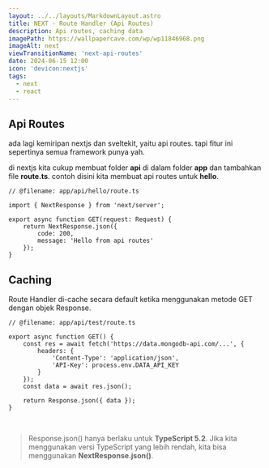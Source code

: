 ```yaml
---
layout: ../../layouts/MarkdownLayout.astro
title: NEXT - Route Handler (Api Routes)
description: Api routes, caching data
imagePath: https://wallpapercave.com/wp/wp11846968.png
imageAlt: next
viewTransitionName: 'next-api-routes'
date: 2024-06-15 12:00
icon: 'devicon:nextjs'
tags:
  - next
  - react
---
```


## Api Routes

ada lagi kemiripan nextjs dan sveltekit, yaitu api routes.
tapi fitur ini sepertinya semua framework punya yah.

di nextjs kita cukup membuat folder **api** di dalam folder **app** dan tambahkan file **route.ts**. contoh disini kita membuat api routes untuk **hello**.

```tsx
// @filename: app/api/hello/route.ts

import { NextResponse } from 'next/server';

export async function GET(request: Request) {
	return NextResponse.json({
		code: 200,
		message: 'Hello from api routes'
	});
}
```

## Caching

Route Handler di-cache secara default ketika menggunakan metode GET dengan objek Response.

```tsx
// @filename: app/api/test/route.ts

export async function GET() {
	const res = await fetch('https://data.mongodb-api.com/...', {
		headers: {
			'Content-Type': 'application/json',
			'API-Key': process.env.DATA_API_KEY
		}
	});
	const data = await res.json();

	return Response.json({ data });
}
```

<br>

> Response.json() hanya berlaku untuk **TypeScript 5.2**. Jika kita menggunakan versi TypeScript yang lebih rendah, kita bisa menggunakan **NextResponse.json()**.
